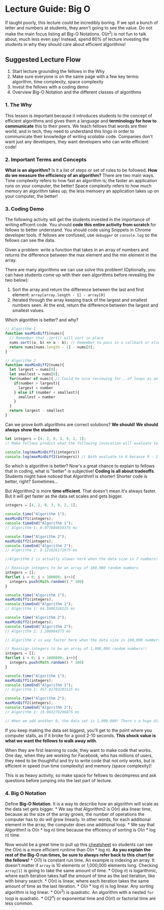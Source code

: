 # Lecture Guide: Big O

If taught poorly, this lecture could be incredibly boring. If we spit a bunch of letter and numbers at students, they aren't going to see the value. Do not make the main focus listing all Big-O Notations. O(_n_<sup>2</sup>) is not fun to talk about, much less even say! Instead, spend 80% of lecture investing the students in why they should care about efficient algorithms! 

## Suggested Lecture Flow
1. Start lecture grounding the fellows in the Why 
2. Make sure everyone is on the same page with a few key terms: algorithm, time complexity, space complexity 
3. Invest the fellows with a coding demo
4. Overview Big-O Notation and the different classes of algorithms

### 1. The Why

This lesson is important because it introduces students to the concept of efficient algorithms and gives them a language and **terminology for how to communicate** this to their peers. We teach fellows that words are their world, and in tech, they need to understand this lingo in order to communicate their knowledge of writing *scalable* code. Companies don't want just any developers, they want developers who can write efficient code!

### 2. Important Terms and Concepts

**What is an algorithm?** Is it a list of steps or set of rules to be followed. 
**How do we measure the efficiency of an algorithm?** There are two main ways. Time complexity refers to how fast an algorithm is; the faster an application runs on your computer, the better! Space complexity refers to how much memory an algorithm takes up; the less memoery an application takes up on your computer, the better!

### 3. Coding Demo

The following activity will get the students invested in the importance of writing efficent code. You should **code this entire activity from scratch** for fellows to better understand. You should code using Snippets in Chrome developer tools. If fellows are confused, use `debugger` or `console.log` so the fellows can see the data. 

Given a problem: write a function that takes in an array of numbers and returns the difference between the max element and the min element in the array. 

There are many algorithms we can use solve this problem! (Optionally, you can have students come up with their own algorithms before revealing the two below):
1. Sort the array and return the difference between the last and first element: `array[array.length - 1] - array[0]`
2. Iterated through the array keeping track of the largest and smallest numbers seen. At the end, return the difference between the largest and smallest values.

Which algorithm is better? and why?

```js
// Algorithm 1
function maxMinDiff1(nums){
  // Remember that .sort() will sort in place
  nums.sort((a, b) => a - b); // Remember to pass in a callback or else it will sort alphanumerically instead of numerically
  return nums[nums.length - 1] - nums[0];
}
```

```js
// Algorithm 2
function maxMinDiff2(nums){
  let largest = nums[0];
  let smallest = nums[0];
  for(number of nums){ // Could be nice reviewing for...of loops as an alternative to for loops, but a regular for loop works too!
    if(number > largest){
      largest = number
    } else if (number < smallest){
      smallest = number
    }
  }
  return largest - smallest
}
```

Can we prove both algorithms are correct solutions? **We should! We should always show the students**
```js
let integers = [4, 2, 8, 3, 9, 2, 1];
// Make fellows predict what the following invocation will evaluate to in the example above!

console.log(maxMinDiff1(integers)) 
console.log(maxMinDiff2(integers)) // Both evaluate to 8 because 9 - 1 is 8
```

So which is algorithm is better? Now's a great chance to explain to fellows that in coding, what is "better" is subjective! **Coding is all about tradeoffs**. Students might have noticed that Algorithm1 is shorter! Shorter code is better, right? Sometimes...

But Algorithm2 is more **time efficient**. That doesn't mean it's always faster. But it will get faster as the data set scales and gets bigger.
```js
integers = [4, 2, 8, 3, 9, 2, 1];

console.time("Algorithm 1");
maxMinDiff1(integers);
console.timeEnd("Algorithm 1");
// Algorithm 1: 0.077880859375 ms

console.time("Algorithm 2");
maxMinDiff2(integers);
console.timeEnd("Algorithm 2");
// Algorithm 2: 0.121826171875 ms

//Algorithm 2 is actually slower here when the data size is 7 numbers!
```
```js
// Reassign integers to be an array of 100,000 random numbers
integers = [];
for(let i = 0; i < 100000; i++){
  integers.push(Math.random() * 100)
}

console.time("Algorithm 1");
maxMinDiff1(integers);
console.timeEnd("Algorithm 1");
// Algorithm 1: 64.5986328125 ms

console.time("Algorithm 2");
maxMinDiff2(integers);
console.timeEnd("Algorithm 2");
// Algorithm 2: 3.208984375 ms

// Algorithm 2 is way faster here when the data size is 100,000 numbers!
```
```js
// Reassign integers to be an array of 1,000,000 random numbers!!
integers = [];
for(let i = 0; i < 1000000; i++){
  integers.push(Math.random() * 100)
}

console.time("Algorithm 1");
maxMinDiff1(integers);
console.timeEnd("Algorithm 1");
// Algorithm 1: 457.02783203125 ms

console.time("Algorithm 2");
maxMinDiff2(integers);
console.timeEnd("Algorithm 2");
// Algorithm 2: 15.061279296875 ms

// When we add another 0, the data set is 1,000,000! There's a huge difference. Keep adding one more 0 to the data size and show the students what happens!
```
If you keep making the data set biggest, you'll get to the point where you computer stalls, as if it broke for a good 2-10 seconds. **This shock value is what we want the fellows to walk away with**. 

When they are first learning to code, they want to make code that works. One day, when they are working for Facebook, who has millions of users, they need to be thoughtful and try to write code that not only works, but is efficient in speed (run time complexity) and memory (space complexity)!

This is as heavy activity, so make space for fellows to decompress and ask questions before jumping into the last part of lecture.

### 4. Big O Notation 

Define **Big-O Notation**. It is a way to describe how an algorithm will scale as the data set gets bigger. 
    * We say that Algorithm2 is O(_n_) aka linear time, because as the size of the array grows, the number of operations the computer has to do will grow linearly. In other words, for each additional element in the array, the computer does one additional loop.
    * We say that Algorithm1 is O(_n_ * log _n_) time because the efficency of sorting is O(_n_ * log _n_) time.

Now would be a great time to pull up this [cheatsheet](https://www.bigocheatsheet.com/) so students can see the O(_n_) is a more efficient runtime than O(_n_ * log _n_). **As you explain the rest of the Big-O run times, be sure to always refer back to this chart for the fellows!**
    * O(1) is constant run time. An example is indexing an array. It doesn't matter if `array` is 10 elements or 1,000,000 elements long. Checking `array[1]` is going to take the same amount of time.
    * O(log _n_) is logarithmic, where each iteration takes half the amount of time as the last iteration, like with binary search.
    * O(_n_) is linear, where each iteration takes the same amount of time as the last iteration.
    * O(_n_ * log _n_) is log linear. Any sorting algorithm is log linear. 
    * O(_n_<sup>2</sup>) is quadratic. An algorithm with a nested `for` loop is quadratic. 
    * O(2<sup>_n_</sup>) or exponential time and O(_n_!) or factorial time are less common. 
